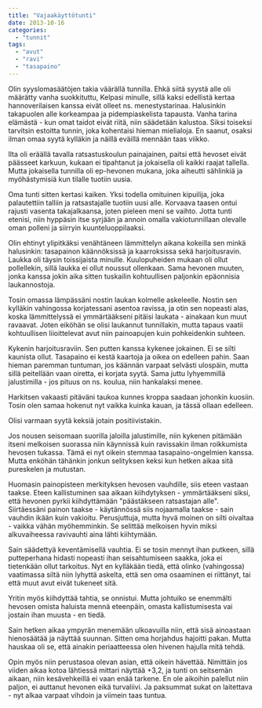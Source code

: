 ```yaml
---
title: "Vajaakäyttötunti"
date: 2013-10-16
categories: 
  - "tunnit"
tags: 
  - "avut"
  - "ravi"
  - "tasapaino"
---
```


Olin syyslomasäätöjen takia väärällä tunnilla. Ehkä siitä syystä alle oli määrätty vanha suokkituttu, Kelpasi minulle, sillä kaksi edellistä kertaa hannoverilaisen kanssa eivät olleet ns. menestystarinaa. Halusinkin takapuolen alle korkeampaa ja pidempiaskelista tapausta. Vanha tarina elämästä - kun omat taidot eivät riitä, niin säädetään kalustoa. Siksi toiseksi tarvitsin estoitta tunnin, joka kohentaisi hieman mielialoja. En saanut, osaksi ilman omaa syytä kylläkin ja näillä eväillä mennään taas viikko.

<!--more-->

Ilta oli eräällä tavalla ratsastuskoulun painajainen, paitsi että hevoset eivät päässeet karkuun, kukaan ei tipahtanut ja jokaisella oli kaikki raajat tallella. Mutta jokaisella tunnilla oli ep-hevonen mukana, joka aiheutti sählinkiä ja myöhästymisiä kun tilalle tuotiin uusia.

Oma tunti sitten kertasi kaiken. Yksi todella omituinen kipuilija, joka palautettiin talliin ja ratsastajalle tuotiin uusi alle. Korvaava taasen ontui rajusti vasenta takajalkaansa, joten pieleen meni se vaihto. Jotta tunti etenisi, niin hyppäsin itse syrjään ja annoin omalla vakiotunnillaan olevalle oman polleni ja siirryin kuunteluoppilaaksi.

Olin ehtinyt ylipitkäksi venähtäneen lämmittelyn aikana kokeilla sen minkä halusinkin: tasapainon käännöksissä ja kaarroksissa sekä harjoitusravin. Laukka oli täysin toissijaista minulle. Kuulopuheiden mukaan oli ollut pollellekin, sillä laukka ei ollut noussut ollenkaan. Sama hevonen muuten, jonka kanssa jokin aika sitten tuskailin kohtuullisen paljonkin epäonnisia laukannostoja.

Tosin omassa lämpässäni nostin laukan kolmelle askeleelle. Nostin sen kylläkin vahingossa korjatessani asentoa ravissa, ja otin sen nopeasti alas, koska lämmittelyssä ei ymmärtääkseni pitäisi laukata - ainakaan kun muut ravaavat. Joten eiköhän se olisi laukannut tunnillakin, mutta tapaus vaatii kohtuullisen liioittelevat avut niin painoapujen kuin pohkeidenkin suhteen.

Kykenin harjoitusraviin. Sen putten kanssa kykenee jokainen. Ei se silti kaunista ollut. Tasapaino ei kestä kaartoja ja oikea on edelleen pahin. Saan hieman paremman tuntuman, jos käännän varpaat selvästi ulospäin, mutta sillä peitellään vaan oiretta, ei korjata syytä. Sama juttu lyhyemmillä jalustimilla - jos pituus on ns. koulua, niin hankalaksi menee.

Harkitsen vakaasti pitäväni taukoa kunnes kroppa saadaan johonkin kuosiin. Tosin olen samaa hokenut nyt vaikka kuinka kauan, ja tässä ollaan edelleen.

Olisi varmaan syytä keksiä jotain positiivistakin.

Jos nousen seisomaan suorilla jaloilla jalustimille, niin kykenen pitämään itseni melkoisen suorassa niin käynnissä kuin ravissakin ilman roikkumista hevosen tukassa. Tämä ei nyt oikein stemmaa tasapaino-ongelmien kanssa. Mutta enköhän tähänkin jonkun selityksen keksi kun hetken aikaa sitä pureskelen ja mutustan.

Huomasin painopisteen merkityksen hevosen vauhdille, siis eteen vastaan taakse. Eteen kallistuminen saa aikaan kiihdytyksen - ymmärtääkseni siksi, että hevonen pyrkii kiihdyttämään "päästäkseen ratsastajan alle". Siirtäessäni painon taakse - käytännössä siis nojaamalla taakse - sain vauhdin ikään kuin vakioitu. Perusjuttuja, mutta hyvä moinen on silti oivaltaa - vaikka vähän myöhemminkin. Se selittää melkoisen hyvin miksi alkuvaiheessa ravivauhti aina lähti kiihtymään.

Sain säädettyä keventämisellä vauhtia. Ei se tosin mennyt ihan putkeen, sillä putteperhana hidasti nopeasti ihan seisahtumiseen saakka, joka ei tietenkään ollut tarkoitus. Nyt en kylläkään tiedä, että olinko (vahingossa) vaatimassa siltä niin lyhyttä askelta, että sen oma osaaminen ei riittänyt, tai että muut avut eivät tukeneet sitä.

Yritin myös kiihdyttää tahtia, se onnistui. Mutta johtuiko se enemmälti hevosen omista haluista mennä eteenpäin, omasta kallistumisesta vai jostain ihan muusta - en tiedä.

Sain hetken aikaa ympyrän menemään ulkoavuilla niin, että sisä ainoastaan hienosäätää ja näyttää suunnan. Sitten oma horjahdus hajoitti pakan. Mutta hauskaa oli se, että ainakin periaatteessa olen hivenen hajulla mitä tehdä.

Opin myös niin perustasoa olevan asian, että oikein hävettää. Nimittäin jos viiden aikaa kotoa lähtiessä mittari näyttää +3,2, ja tunti on seitsemän aikaan, niin kesävehkeillä ei vaan enää tarkene. En ole aikoihin palellut niin paljon, ei auttanut hevonen eikä turvaliivi. Ja paksummat sukat on laitettava - nyt alkaa varpaat vihdoin ja viimein taas tuntua.
